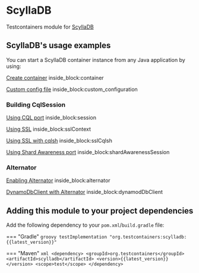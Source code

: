 # ScyllaDB

Testcontainers module for [ScyllaDB](https://hub.docker.com/r/scylladb/scylla)

## ScyllaDB's usage examples

You can start a ScyllaDB container instance from any Java application by using:

<!--codeinclude-->
[Create container](../../../modules/scylladb/src/test/java/org/testcontainers/scylladb/ScyllaDBContainerTest.java) inside_block:container
<!--/codeinclude-->

<!--codeinclude-->
[Custom config file](../../../modules/scylladb/src/test/java/org/testcontainers/scylladb/ScyllaDBContainerTest.java) inside_block:custom_configuration
<!--/codeinclude-->

### Building CqlSession

<!--codeinclude-->
[Using CQL port](../../../modules/scylladb/src/test/java/org/testcontainers/scylladb/ScyllaDBContainerTest.java) inside_block:session
<!--/codeinclude-->

<!--codeinclude-->
[Using SSL](../../../modules/scylladb/src/test/java/org/testcontainers/scylladb/ScyllaDBContainerTest.java) inside_block:sslContext
<!--/codeinclude-->

<!--codeinclude-->
[Using SSL with cqlsh](../../../modules/scylladb/src/test/java/org/testcontainers/scylladb/ScyllaDBContainerTest.java) inside_block:sslCqlsh
<!--/codeinclude-->

<!--codeinclude-->
[Using Shard Awareness port](../../../modules/scylladb/src/test/java/org/testcontainers/scylladb/ScyllaDBContainerTest.java) inside_block:shardAwarenessSession
<!--/codeinclude-->

### Alternator

<!--codeinclude-->
[Enabling Alternator](../../../modules/scylladb/src/test/java/org/testcontainers/scylladb/ScyllaDBContainerTest.java) inside_block:alternator
<!--/codeinclude-->

<!--codeinclude-->
[DynamoDbClient with Alternator](../../../modules/scylladb/src/test/java/org/testcontainers/scylladb/ScyllaDBContainerTest.java) inside_block:dynamodDbClient
<!--/codeinclude-->

## Adding this module to your project dependencies

Add the following dependency to your `pom.xml`/`build.gradle` file:

=== "Gradle"
    ```groovy
    testImplementation "org.testcontainers:scylladb:{{latest_version}}"
    ```

=== "Maven"
    ```xml
    <dependency>
        <groupId>org.testcontainers</groupId>
        <artifactId>scylladb</artifactId>
        <version>{{latest_version}}</version>
        <scope>test</scope>
    </dependency>
    ```

